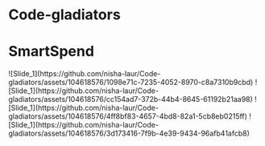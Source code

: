 # Code-gladiators
<h1>SmartSpend</h1>
![Slide_1](https://github.com/nisha-laur/Code-gladiators/assets/104618576/1098e71c-7235-4052-8970-c8a7310b9cbd)
![Slide_1](https://github.com/nisha-laur/Code-gladiators/assets/104618576/cc154ad7-372b-44b4-8645-61192b21aa98)
![Slide_1](https://github.com/nisha-laur/Code-gladiators/assets/104618576/4ff8bf83-4657-4bd8-82a1-5cb8eb0215ff)
![Slide_1](https://github.com/nisha-laur/Code-gladiators/assets/104618576/3d173416-7f9b-4e39-9434-96afb41afcb8)

